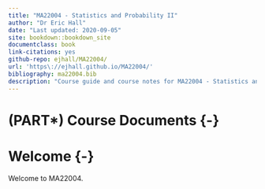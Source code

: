 ```yaml
---
title: "MA22004 - Statistics and Probability II"
author: "Dr Eric Hall"
date: "Last updated: 2020-09-05"
site: bookdown::bookdown_site
documentclass: book
link-citations: yes
github-repo: ejhall/MA22004/
url: 'https\://ejhall.github.io/MA22004/'
bibliography: ma22004.bib
description: "Course guide and course notes for MA22004 - Statistics and Probability II. Division of Mathematics, University of Dundee."
---
```




# (PART\*) Course Documents {-}

# Welcome {-}

Welcome to MA22004. 
